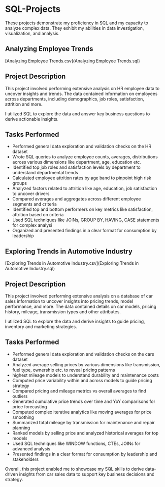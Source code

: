 # SQL-Projects
These projects demonstrate my proficiency in SQL and my capacity to analyze complex data. They exhibit my abilities in data investigation, visualization, and analysis.

## Analyzing Employee Trends
[Analyzing Employee Trends.csv](Analyzing Employee Trends.sql)

## Project Description
This project involved performing extensive analysis on HR employee data to uncover insights and trends. The data contained information on employees across departments, including demographics, job roles, satisfaction, attrition and more.

I utilized SQL to explore the data and answer key business questions to derive actionable insights.

## Tasks Performed
- Performed general data exploration and validation checks on the HR dataset
- Wrote SQL queries to analyze employee counts, averages, distributions across various dimensions like department, age, education etc.
- Identified top job roles and satisfaction levels by department to understand departmental trends
- Calculated employee attrition rates by age band to pinpoint high risk groups
- Analyzed factors related to attrition like age, education, job satisfaction to uncover drivers
- Compared averages and aggregates across different employee segments and criteria
- Identified top and bottom performers on key metrics like satisfaction, attrition based on criteria
- Used SQL techniques like JOINs, GROUP BY, HAVING, CASE statements for complex analysi
- Organized and presented findings in a clear format for consumption by leadership

## Exploring Trends in Automotive Industry
[Exploring Trends in Automotive Industry.csv](Exploring Trends in Automotive Industry.sql)

## Project Description
This project involved performing extensive analysis on a database of car sales information to uncover insights into pricing trends, model performance, and more. The data contained details on car models, pricing history, mileage, transmission types and other attributes.

I utilized SQL to explore the data and derive insights to guide pricing, inventory and marketing strategies.

## Tasks Performed
- Performed general data exploration and validation checks on the cars dataset
- Analyzed average selling prices by various dimensions like transmission, fuel type, ownership etc. to reveal pricing patterns
- highest mileage models to understand durability and maintenance costs
- Computed price variability within and across models to guide pricing strategy
- Compared pricing and mileage metrics vs overall averages to find outliers
- Generated cumulative price trends over time and YoY comparisons for price forecasting
- Computed complex iterative analytics like moving averages for price smoothing
- Summarized total mileage by transmission for maintenance and repair planning
- Ranked models by selling price and analyzed historical averages for top models
- Used SQL techniques like WINDOW functions, CTEs, JOINs for advanced analysis
- Presented findings in a clear format for consumption by leadership and stakeholders

Overall, this project enabled me to showcase my SQL skills to derive data-driven insights from car sales data to support key business decisions and strategy.

